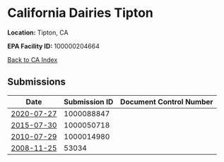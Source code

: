 # California Dairies Tipton

**Location:** Tipton, CA

**EPA Facility ID:** 100000204664

[Back to CA Index](../../index.md)

## Submissions

| Date | Submission ID | Document Control Number |
|------|--------------|-------------------------|
| [2020-07-27](submissions/1000088847.md) | 1000088847 |  |
| [2015-07-30](submissions/1000050718.md) | 1000050718 |  |
| [2010-07-29](submissions/1000014980.md) | 1000014980 |  |
| [2008-11-25](submissions/53034.md) | 53034 |  |
